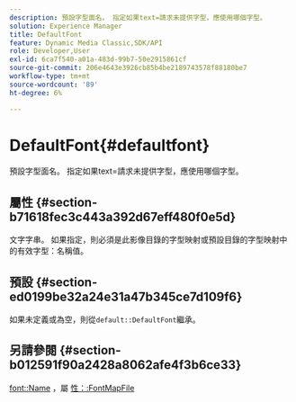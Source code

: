 ```yaml
---
description: 預設字型面名。 指定如果text=請求未提供字型，應使用哪個字型。
solution: Experience Manager
title: DefaultFont
feature: Dynamic Media Classic,SDK/API
role: Developer,User
exl-id: 6ca7f540-a01a-483d-99b7-50e2915861cf
source-git-commit: 206e4643e3926cb85b4be2189743578f88180be7
workflow-type: tm+mt
source-wordcount: '89'
ht-degree: 6%

---
```


# DefaultFont{#defaultfont}

預設字型面名。 指定如果text=請求未提供字型，應使用哪個字型。

## 屬性 {#section-b71618fec3c443a392d67eff480f0e5d}

文字字串。 如果指定，則必須是此影像目錄的字型映射或預設目錄的字型映射中的有效字型：名稱值。

## 預設 {#section-ed0199be32a24e31a47b345ce7d109f6}

如果未定義或為空，則從`default::DefaultFont`繼承。

## 另請參閱 {#section-b012591f90a2428a8062afe4f3b6ce33}

[font::Name](../../../../../is-api/image-catalog/image-serving-api-ref/c-image-catalog-reference/c-font-map-reference/r-name-font.md#reference-c55889877dc54aabb60734dcde86ee76) ，屬 [性：:FontMapFile](../../../../../is-api/image-catalog/image-serving-api-ref/c-image-catalog-reference/c-attributes-reference/r-fontmapfile.md#reference-22e077d4595b45b6a6e549b8499ecb76)
